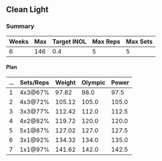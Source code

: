 ## Clean Light

### Summary

Weeks | Max | Target INOL | Max Reps | Max Sets
--- | --- | --- | --- | ---
6 | 146 | 0.4 | 5 | 5

#### Plan

 ... | Sets/Reps | Weight | Olympic | Power
--- | --- | --- | --- | ---
1 | 4x3@67% | 97.82 | 98.0 | 97.5
2 | 4x3@72% | 105.12 | 105.0 | 105.0
3 | 3x3@77% | 112.42 | 112.0 | 112.5
4 | 4x2@82% | 119.72 | 120.0 | 120.0
5 | 5x1@87% | 127.02 | 127.0 | 127.5
6 | 3x1@92% | 134.32 | 134.0 | 135.0
7 | 1x1@97% | 141.62 | 142.0 | 142.5

